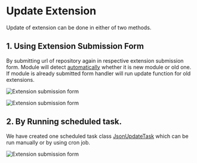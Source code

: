 # Update Extension 

Update of extension can be done in either of two methods.

## 1. Using Extension Submission Form

 By submitting url of repository again in respective extension submission form. Module will detect [automatically](https://github.com/vikas-srivastava/extensionmanager/blob/master/code/page_type/ExtensionHolder.php#L85) whether it is new module or old one. If module is already submitted form handler will run update function for old extensions. 

![Extension submission form](https://github.com/vikas-srivastava/extensionmanager/raw/master/docs/img/module-submission-form.png)

![Extension submission form](https://github.com/vikas-srivastava/extensionmanager/raw/master/docs/img/update-by-form.png)

## 2. By Running scheduled task. 

We have created one scheduled task class [JsonUpdateTask](https://github.com/vikas-srivastava/extensionmanager/blob/master/code/task/JsonUpdateTask.php#L1) which can be run manually or by using cron job. 

![Extension submission form](https://github.com/vikas-srivastava/extensionmanager/raw/master/docs/img/update-by-cron.png)